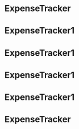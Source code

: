 # ExpenseTracker
# ExpenseTracker1
# ExpenseTracker1
# ExpenseTracker1
# ExpenseTracker1
# ExpenseTracker
